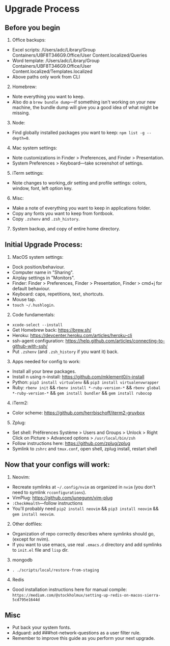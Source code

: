 # Upgrade Process

## Before you begin
1. Office backups:
  * Excel scripts: /Users/adc/Library/Group Containers/UBF8T346G9.Office/User Content.localized/Queries
  * Word template: /Users/adc/Library/Group Containers/UBF8T346G9.Office/User Content.localized/Templates.localized
  * Above paths only work from CLI
2. Homebrew:
  * Note everything you want to keep.
  * Also do a `brew bundle dump`—if something isn't working on your new machine, the bundle dump will give you a good idea of what might be missing.
3. Node:
  * Find globally installed packages you want to keep: `npm list -g --depth=0`.
4. Mac system settings:
  * Note customizations in Finder > Preferences, and Finder > Presentation.
  * System Preferences > Keyboard—take screenshot of settings.
5. iTerm settings:
  * Note changes to working_dir setting and profile settings: colors, window, font, left option key.
6. Misc:
  * Make a note of everything you want to keep in applications folder.
  * Copy any fonts you want to keep from fontbook.
  * Copy `.zshenv` and `.zsh_history`.
7. System backup, and copy of entire home directory.

## Initial Upgrade Process:
1. MacOS system settings:
  * Dock position/behaviour.
  * Computer name in "Sharing".
  * Airplay settings in "Monitors".
  * Finder: Finder > Preferences, Finder > Presentation, Finder > cmd+j for default behaviour.
  * Keyboard: caps, repetitions, text, shortcuts.
  * Mouse tap.
  * `touch ~/.hushlogin`.
2. Code fundamentals:
  * `xcode-select --install`
  * Get Homebrew back: https://brew.sh/
  * Heroku: https://devcenter.heroku.com/articles/heroku-cli
  * ssh-agent configuration: https://help.github.com/articles/connecting-to-github-with-ssh/
  * Put `.zshenv` (and `.zsh_history` if you want it) back.
3. Apps needed for config to work:
  * Install all your brew packages.
  * Install n using n-install: https://github.com/mklement0/n-install 
  * Python: `pip3 install virtualenv` && `pip3 install virtualenvwrapper`
  * Ruby: `rbenv init`  &&  `rbenv install *-ruby-version-*` && `rbenv global *-ruby-version-*` && `gem install bundler` && `gem install rubocop`
4. iTerm2:
  * Color scheme: https://github.com/herrbischoff/iterm2-gruvbox
5. Zplug:
  * Set shell: Préférences Système > Users and Groups > Unlock > Right Click on Picture > Advanced options > `/usr/local/bin/zsh`
  * Follow instructions here: https://github.com/zplug/zplug
  * Symlink to `zshrc` and `tmux.conf`, open shell, zplug install, restart shell
## Now that your configs will work:
1. Neovim:
  * Recreate symlinks at `~/.config/nvim` as organized in `nvim` (you don't need to symlink `rcconfigurations`).
  * VimPlug: https://github.com/junegunn/vim-plug
  * `:CheckHealth`—follow instructions
  * You'll probably need `pip2 install neovim` && `pip3 install neovim` && `gem install neovim`.

2. Other dotfiles:
  * Organization of repo correctly describes where symlinks should go, (except for nvim). 
  * If you want to use emacs, use real `.emacs.d` directory and add symlinks to `init.el` file and `lisp` dir.

3. mongodb
  * `. ./scripts/local/restore-from-staging`

4. Redis
  * Good installation instructions here for manual compile: `https://medium.com/@stockholmux/setting-up-redis-on-macos-sierra-5cd795e1644d`


## Misc
* Put back your system fonts.
* Adguard: add ###hot-network-questions as a user filter rule.
* Remember to improve this guide as you perform your next upgrade.
